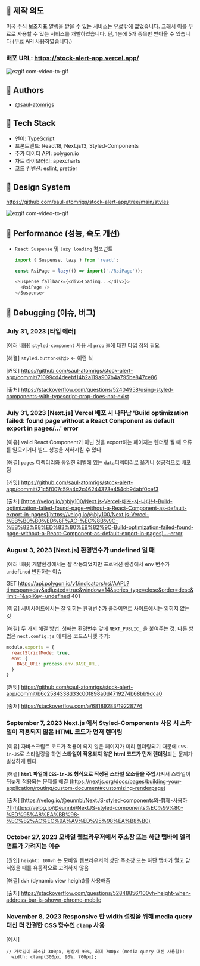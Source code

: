 ## 📌 제작 의도
미국 주식 보조지표 알림을 받을 수 있는 서비스는 유료밖에 없었습니다.
그래서 이를 무료로 사용할 수 있는 서비스를 개발하였습니다.
단, 1분에 5개 종목만 받아올 수 있습니다 (무료 API 사용하였습니다.) 

### 배포 URL: https://stock-alert-app.vercel.app/

![ezgif com-video-to-gif](https://github.com/saul-atomrigs/stock-alert-app/assets/82362278/5a1e97c7-eefe-4321-8f5c-4ca8d1a8e5dc)


## 📌 Authors
- [@saul-atomrigs](https://www.github.com/saul-atomrigs)


## 📌 Tech Stack
- 언어: TypeScript
- 프론트엔드: React18, Next.js13, Styled-Components
- 주가 데이터 API: polygon.io
- 차트 라이브러리: apexcharts
- 코드 컨벤션: eslint, prettier

## 📌 Design System
https://github.com/saul-atomrigs/stock-alert-app/tree/main/styles

![ezgif com-video-to-gif](https://github.com/saul-atomrigs/stock-alert-app/assets/82362278/d66a0e88-369f-4d69-9c24-da4dcbb5a735)

## 📌 Performance (성능, 속도 개선)
- `React Suspense` 및 `lazy loading` 컴포넌트
  ```js
  import { Suspense, lazy } from 'react';

  const RsiPage = lazy(() => import('./RsiPage'));

  <Suspense fallback={<div>Loading...</div>}>
    <RsiPage />
  </Suspense>
  ```

## 📌 Debugging (이슈, 버그)
### July 31, 2023 [타입 에러]

[에러 내용] `styled-component` 사용 시 `prop` 들에 대한 타입 정의 필요 

[해결] `styled.button<타입>` ← 이런 식

[커밋] https://github.com/saul-atomrigs/stock-alert-app/commit/71099cd4deebf14b2a119a907b4a795be847ce86

[출처] https://stackoverflow.com/questions/52404958/using-styled-components-with-typescript-prop-does-not-exist

### July 31, 2023 ****[Next.js] Vercel 배포 시 나타난 'Build optimization failed: found page without a React Component as default export in pages/...' error****

[이유] valid React Component가 아닌 것을 export하는 페이지는 렌더링 될 때 오류를 일으키거나 빌드 성능을 저하시킬 수 있다

[해결]  `pages` 디렉터리와 동일한 레벨에 있는 `data`디렉터리로 옮기니 성공적으로 배포됨

[커밋] https://github.com/saul-atomrigs/stock-alert-app/commit/21c5f007c59a4c2c46244373e454cb94abf0cef3

[출처] [https://velog.io/@bjy100/Next.js-Vercel-배포-시-나타난-Build-optimization-failed-found-page-without-a-React-Component-as-default-export-in-pages](https://velog.io/@bjy100/Next.js-Vercel-%EB%B0%B0%ED%8F%AC-%EC%8B%9C-%EB%82%98%ED%83%80%EB%82%9C-Build-optimization-failed-found-page-without-a-React-Component-as-default-export-in-pages)...-error

### August 3, 2023 **[Next.js] 환경변수가 undefined 일 때**

[에러 내용] 개발환경에서는 잘 작동되었지만 프로덕션 환경에서 env 변수가 `undefined` 반환하는 이슈

GET https://api.polygon.io/v1/indicators/rsi/AAPL?timespan=day&adjusted=true&window=14&series_type=close&order=desc&limit=1&apiKey=undefined 401

[이유] 서버사이드에서는 잘 읽히는 환경변수가 클라이언트 사이드에서는 읽히지 않는것

[해결] 두 가지 해결 방법. 첫째는 환경변수 앞에 `NEXT_PUBLIC_` 을 붙여주는 것. 다른 방법은 `next.config.js` 에 다음 코드스니펫 추가:

```jsx
module.exports = {
  reactStrictMode: true,
  env: {
    BASE_URL: process.env.BASE_URL,
  }
}
```

[커밋] https://github.com/saul-atomrigs/stock-alert-app/commit/b6c2584338d33c00f898a0d4719274b68bb9dca0

[출처] https://stackoverflow.com/a/68189283/19228776

### September 7, 2023 Next.js 에서 Styled-Components 사용 시 스타일이 적용되지 않은 HTML 코드가 먼저 렌더링

[이유] 자바스크립트 코드가 적용이 되지 않은 페이지가 미리 렌더링되기 때문에 `CSS-in-JS`로 스타일링을 하면 **스타일이 적용되지 않은 html 코드가 먼저 렌더링**되는 문제가 발생하게 된다.

[해결] **`html` 파일에 `CSS-in-JS` 형식으로 작성된 스타일 요소들을 주입**시켜서 스타일이 뒤늦게 적용되는 문제를 해결 (https://nextjs.org/docs/pages/building-your-application/routing/custom-document#customizing-renderpage)

[출처] [https://velog.io/@eunnbi/NextJS-styled-components와-함께-사용하기](https://velog.io/@eunnbi/NextJS-styled-components%EC%99%80-%ED%95%A8%EA%BB%98-%EC%82%AC%EC%9A%A9%ED%95%98%EA%B8%B0)

### October 27, 2023 모바일 웹브라우저에서 주소창 또는 하단 탭바에 엘리먼트가 가려지는 이슈

[원인] `height: 100vh` 는 모바일 웹브라우저의 상단 주소창 또는 하단 탭바가 열고 닫혀있을 때를 유동적으로 고려하지 않음 

[해결] `dvh` (dynamic view height)를 사용해줌

[출처] https://stackoverflow.com/questions/52848856/100vh-height-when-address-bar-is-shown-chrome-mobile

### November 8, 2023 Responsive 한 width 설정을 위해 media query 대신 더 간결한 CSS 함수인 `clamp` 사용

[예시] 

```tsx
// 가로길이 최소값 300px, 평상시 90%, 최대 700px (media query 대신 사용함):
  width: clamp(300px, 90%, 700px);
```
